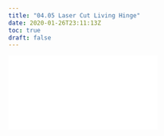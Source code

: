 ```yaml
---
title: "04.05 Laser Cut Living Hinge"
date: 2020-01-26T23:11:13Z
toc: true
draft: false
---
```


![Link to included file content](../../../../digital-fabrication/laser-cut-living-hinge.md)
